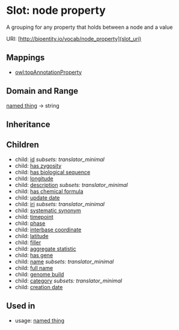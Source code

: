 # Slot: node property


A grouping for any property that holds between a node and a value

URI: [http://bioentity.io/vocab/node_property](slot_uri)
## Mappings

 * [owl:topAnnotationProperty](http://purl.obolibrary.org/obo/owl_topAnnotationProperty)
## Domain and Range

[named thing](NamedThing.md) -> string
## Inheritance

## Children

 *  child: [id](id.md) *subsets: translator_minimal*
 *  child: [has zygosity](has_zygosity.md)
 *  child: [has biological sequence](has_biological_sequence.md)
 *  child: [longitude](longitude.md)
 *  child: [description](description.md) *subsets: translator_minimal*
 *  child: [has chemical formula](has_chemical_formula.md)
 *  child: [update date](update_date.md)
 *  child: [iri](iri.md) *subsets: translator_minimal*
 *  child: [systematic synonym](systematic_synonym.md)
 *  child: [timepoint](timepoint.md)
 *  child: [phase](phase.md)
 *  child: [interbase coordinate](interbase_coordinate.md)
 *  child: [latitude](latitude.md)
 *  child: [filler](filler.md)
 *  child: [aggregate statistic](aggregate_statistic.md)
 *  child: [has gene](has_gene.md)
 *  child: [name](name.md) *subsets: translator_minimal*
 *  child: [full name](full_name.md)
 *  child: [genome build](genome_build.md)
 *  child: [category](category.md) *subsets: translator_minimal*
 *  child: [creation date](creation_date.md)
## Used in

 *  usage: [named thing](NamedThing.md)
